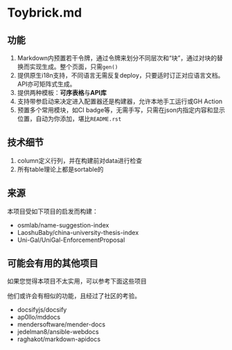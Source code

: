 # Toybrick.md

## 功能

1. Markdown内预置若干令牌，通过令牌来划分不同层次和“块”，通过对块的替换而实现生成。整个页面，只需```gen()```
2. 提供原生i18n支持，不同语言无需反复deploy，只要适时订正对应语言文档。API亦可矩阵式生成。
3. 提供两种模板：**可序表格**与**API库**
4. 支持带参启动来决定进入配置器还是构建器，允许本地手工运行或GH Action
5. 预置多个常用模块，如CI badge等，无需手写，只需在json内指定内容和显示位置，自动为你添加，堪比```README.rst```

## 技术细节

1. column定义行列，并在构建前对data进行检查
2. 所有table理论上都是sortable的

## 来源

本项目受如下项目的启发而构建：
+ osmlab/name-suggestion-index
+ LaoshuBaby/china-university-thesis-index
+ Uni-Gal/UniGal-EnforcementProposal

## 可能会有用的其他项目

如果您觉得本项目不太实用，可以参考下面这些项目

他们或许会有相似的功能，且经过了社区的考验。

+ docsifyjs/docsify
+ ap0llo/mddocs
+ mendersoftware/mender-docs
+ jedelman8/ansible-webdocs
+ raghakot/markdown-apidocs